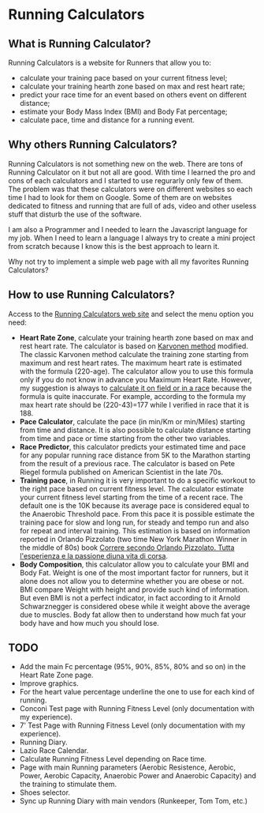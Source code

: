 # Running Calculators

## What is Running Calculator?

Running Calculators is a website for Runners that allow you to:

* calculate your training pace based on your current fitness level;
* calculate your training hearth zone based on max and rest heart rate;
* predict your race time for an event based on others event on different distance;
* estimate your Body Mass Index (BMI) and Body Fat percentage;
* calculate pace, time and distance for a running event.

## Why others Running Calculators?

Running Calculators is not something new on the web. There are tons of Running Calculator on it but not all are good. With time I learned the pro and cons of each calculators and I started to use regurarly only few of them. The problem was that these calculators were on different websites so each time I had to look for them on Google. Some of them are on websites dedicated to fitness and running that are full of ads, video and other useless stuff that disturb the use of the software.

I am also a Programmer and I needed to learn the Javascript language for my job. When I need to learn a language I always try to create a mini project from scratch because I know this is the best approach to learn it. 

Why not try to implement a simple web page with all my favorites Running Calculators?

## How to use Running Calculators?

Access to the [Running Calculators web site](https://runningcalculators.herokuapp.com/) and select the menu option you need:

* **Heart Rate Zone**, calculate your training hearth zone based on max and rest heart rate. The calculator is based on [Karvonen method](https://en.wikipedia.org/wiki/Heart_rate#Karvonen_method) modified. The classic Karvonen method calculate the training zone starting from maximum and rest heart rates. The maximum heart rate is estimated with the formula (220-age). The calculator allow you to use this formula only if you do not know in advance you Maximum Heart Rate. However, my suggestion is always to [calculate it on field or in a race](https://www.polar.com/blog/calculate-maximum-heart-rate-running/) because the formula is quite inaccurate. For example, according to the formula my max heart rate should be (220-43)=177 while I verified in race that it is 188.
* **Pace Calculator**, calculate the pace (in min/Km or min/Miles) starting from time and distance. It is also possible to calculate distance starting from time and pace or time starting from the other two variables.
* **Race Predictor**, this calculator predicts your estimated time and pace for any popular running race distance from 5K to the Marathon starting from the result of a previous race. The calculator is based on Pete Riegel formula published on American Scientist in the late 70s.
* **Training pace**, in Running it is very important to do a specific workout to the right pace based on current fitness level. The calculator estimate your current fitness level starting from the time of a recent race. The default one is the 10K because its average pace is considered equal to the Anaerobic Threshold pace. From this pace it is possible estimate the training pace for slow and long run, for steady and tempo run and also for repeat and interval training. This estimation is based on information reported in Orlando Pizzolato (two time New York Marathon Winner in the middle of 80s) book [Correre secondo Orlando Pizzolato. Tutta l'esperienza e la passione diuna vita di corsa](https://www.amazon.it/correre-secondo-orlando-pizzolato/dp/B00E7P71QA).
* **Body Composition**, this calculator allow you to calculate your BMI and Body Fat. Weight is one of the most important factor for runners, but it alone does not allow you to determine whether you are obese or not. BMI compare Weight with height and provide such kind of information. But even BMI is not a perfect indicator, in fact according to it Arnold Schwarznegger is considered obese while it weight above the average due to muscles. Body fat allow then to understand how much fat your body have and how much you should lose.

## TODO
* Add the main Fc percentage (95%, 90%, 85%, 80% and so on) in the Heart Rate Zone page.
* Improve graphics.
* For the heart value percentage underline the one to use for each kind of running.
* Conconi Test page with Running Fitness Level (only documentation with my experience).
* 7' Test Page with Running Fitness Level (only documentation with my experience).
* Running Diary.
* Lazio Race Calendar.
* Calculate Running Fitness Level depending on Race time.
* Page with main Running parameters (Aerobic Resistence, Aerobic, Power, Aerobic Capacity, Anaerobic Power and Anaerobic Capacity) and the training to stimulate them.
* Shoes selector.
* Sync up Running Diary with main vendors (Runkeeper, Tom Tom, etc.)
